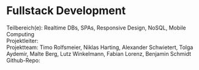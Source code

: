 # **Fullstack Development**

Teilbereich\(e\): Realtime DBs, SPAs, Responsive Design, NoSQL, Mobile Computing  
Projektleiter:  
Projektteam: Timo Rolfsmeier, Niklas Harting, Alexander Schwietert, Tolga Aydemir, Malte Berg, Lutz Winkelmann, Fabian Lorenz, Benjamin Schmidt  
Github-Repo:



